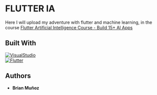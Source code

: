 # FLUTTER IA

Here I will upload my adventure with flutter and machine learning, in the course [Flutter Artificial Intelligence Course - Build 15+ AI Apps](https://www.udemy.com/course/flutter-artificial-intelligence-course-build-15-ai-apps/)

## Built With
[![VisualStudio](https://img.shields.io/badge/Visual_Studio-0076c6?style=for-the-badge&logo=visual-studio&logoColor=white&labelColor=101010)]()
</br>
[![Flutter](https://img.shields.io/badge/Flutter-60bde6?style=for-the-badge&logo=flutter&logoColor=white&labelColor=101010)]()
<br>
## Authors

* **Brian Muñoz** 
